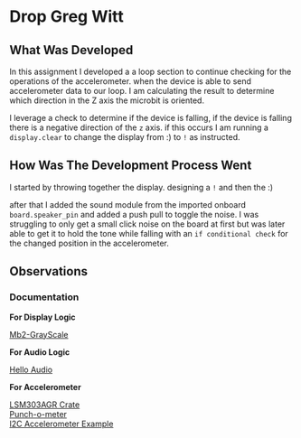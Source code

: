 # Drop Greg Witt

## What Was Developed

In this assignment I developed a a loop section to continue checking for the operations of the accelerometer. when the device is able to send accelerometer data to our loop. I am calculating the result to determine which direction in the Z axis the microbit is oriented. 

I leverage a check to determine if the device is falling, if the device is falling there is a negative direction of the `z` axis. if this occurs I am running a `display.clear` to change the display from :) to `!` as instructed.

## How Was The Development Process Went

I started by throwing together the display. designing a `!` and then the :)

after that I added the sound module from the imported onboard `board.speaker_pin` and added a push pull to toggle the noise. I was struggling to only get a small click noise on the board at first but was later able to get it to hold the tone while falling with an `if conditional check` for the changed position in the accelerometer.

## Observations


### Documentation

**For Display Logic**

[Mb2-GrayScale](https://github.com/pdx-cs-rust-embedded/mb2-grayscale)

**For Audio Logic**

[Hello Audio](https://github.com/pdx-cs-rust-embedded/hello-audio)

**For Accelerometer**  

[LSM303AGR Crate](https://crates.io/crates/lsm303agr)  
[Punch-o-meter](https://docs.rust-embedded.org/discovery-mb2/13-punch-o-meter/my-solution.html)  
[I2C Accelerometer Example](https://github.com/eldruin/driver-examples/blob/master/microbit/examples/lsm303agr-accel-mb.rs)